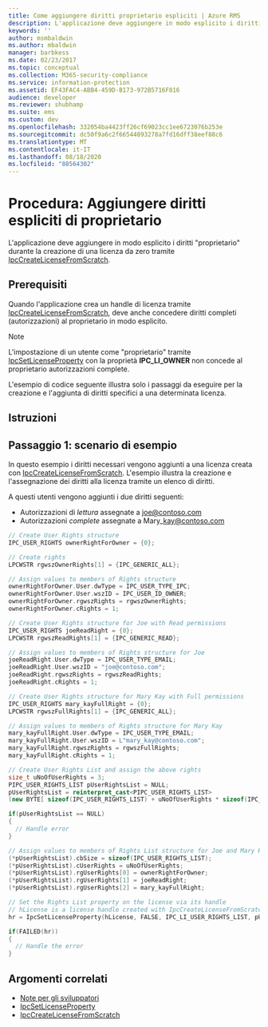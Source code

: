 ```yaml
---
title: Come aggiungere diritti proprietario espliciti | Azure RMS
description: L'applicazione deve aggiungere in modo esplicito i diritti "proprietario" durante la creazione di una licenza da zero.
keywords: ''
author: msmbaldwin
ms.author: mbaldwin
manager: barbkess
ms.date: 02/23/2017
ms.topic: conceptual
ms.collection: M365-security-compliance
ms.service: information-protection
ms.assetid: EF43FAC4-ABB4-459D-B173-972B5716F816
audience: developer
ms.reviewer: shubhamp
ms.suite: ems
ms.custom: dev
ms.openlocfilehash: 332054ba4423ff26cf69023cc1ee6723076b253e
ms.sourcegitcommit: dc50f9a6c2f66544893278a7fd16dff38eef88c6
ms.translationtype: MT
ms.contentlocale: it-IT
ms.lasthandoff: 08/18/2020
ms.locfileid: "88564302"
---
```

# <a name="how-to-add-explicit-owner-rights"></a>Procedura: Aggiungere diritti espliciti di proprietario

L'applicazione deve aggiungere in modo esplicito i diritti "proprietario" durante la creazione di una licenza da zero tramite [IpcCreateLicenseFromScratch](https://msdn.microsoft.com/library/hh535256.aspx).

## <a name="prerequisites"></a>Prerequisiti

Quando l'applicazione crea un handle di licenza tramite [IpcCreateLicenseFromScratch](https://msdn.microsoft.com/library/hh535256.aspx), deve anche concedere diritti completi (autorizzazioni) al proprietario in modo esplicito.

> [!NOTE]
> L'impostazione di un utente come "proprietario" tramite [IpcSetLicenseProperty](https://msdn.microsoft.com/library/hh535271.aspx) con la proprietà **IPC\_LI\_OWNER** non concede al proprietario autorizzazioni complete.

L'esempio di codice seguente illustra solo i passaggi da eseguire per la creazione e l'aggiunta di diritti specifici a una determinata licenza.

## <a name="instructions"></a>Istruzioni
 
## <a name="step-1-example-scenario"></a>Passaggio 1: scenario di esempio

In questo esempio i diritti necessari vengono aggiunti a una licenza creata con [IpcCreateLicenseFromScratch](https://msdn.microsoft.com/library/hh535256.aspx). L'esempio illustra la creazione e l'assegnazione dei diritti alla licenza tramite un elenco di diritti.

A questi utenti vengono aggiunti i due diritti seguenti:

- Autorizzazioni di *lettura* assegnate a joe@contoso.com
- Autorizzazioni *complete* assegnate a Mary\_kay@contoso.com

```cpp
// Create User Rights structure
IPC_USER_RIGHTS ownerRightForOwner = {0};

// Create rights
LPCWSTR rgwszOwnerRights[1] = {IPC_GENERIC_ALL};

// Assign values to members of Rights structure
ownerRightForOwner.User.dwType = IPC_USER_TYPE_IPC;
ownerRightForOwner.User.wszID = IPC_USER_ID_OWNER;
ownerRightForOwner.rgwszRights = rgwszOwnerRights;
ownerRightForOwner.cRights = 1;

// Create User Rights structure for Joe with Read permissions
IPC_USER_RIGHTS joeReadRight = {0};
LPCWSTR rgwszReadRights[1] = {IPC_GENERIC_READ};

// Assign values to members of Rights structure for Joe
joeReadRight.User.dwType = IPC_USER_TYPE_EMAIL;
joeReadRight.User.wszID = "joe@contoso.com";
joeReadRight.rgwszRights = rgwszReadRights;
joeReadRight.cRights = 1;

// Create User Rights structure for Mary Kay with Full permissions
IPC_USER_RIGHTS mary_kayFullRight = {0};
LPCWSTR rgwszFullRights[1] = {IPC_GENERIC_ALL};

// Assign values to members of Rights structure for Mary Kay
mary_kayFullRight.User.dwType = IPC_USER_TYPE_EMAIL;
mary_kayFullRight.User.wszID = L"mary_kay@contoso.com";
mary_kayFullRight.rgwszRights = rgwszFullRights;
mary_kayFullRight.cRights = 1;

// Create User Rights List and assign the above rights
size_t uNoOfUserRights = 3;
PIPC_USER_RIGHTS_LIST pUserRightsList = NULL;
pUserRightsList = reinterpret_cast<PIPC_USER_RIGHTS_LIST>
(new BYTE[ sizeof(IPC_USER_RIGHTS_LIST) + uNoOfUserRights * sizeof(IPC_USER_RIGHTS)]);

if(pUserRightsList == NULL)
{
  // Handle error
}

// Assign values to members of Rights List structure for Joe and Mary Kay
(*pUserRightsList).cbSize = sizeof(IPC_USER_RIGHTS_LIST);
(*pUserRightsList).cUserRights = uNoOfUserRights;
(*pUserRightsList).rgUserRights[0] = ownerRightForOwner;
(*pUserRightsList).rgUserRights[1] = joeReadRight;
(*pUserRightsList).rgUserRights[2] = mary_kayFullRight;

// Set the Rights List property on the license via its handle
// hLicense is a license handle created with IpcCreateLicenseFromScratch
hr = IpcSetLicenseProperty(hLicense, FALSE, IPC_LI_USER_RIGHTS_LIST, pUserRightsList);

if(FAILED(hr))
{
  // Handle the error
}
```


## <a name="related-topics"></a>Argomenti correlati

- [Note per gli sviluppatori](developer-notes.md)
- [IpcSetLicenseProperty](https://msdn.microsoft.com/library/hh535271.aspx)
- [IpcCreateLicenseFromScratch](https://msdn.microsoft.com/library/hh535256.aspx)
